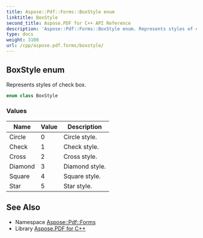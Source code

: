 ```yaml
---
title: Aspose::Pdf::Forms::BoxStyle enum
linktitle: BoxStyle
second_title: Aspose.PDF for C++ API Reference
description: 'Aspose::Pdf::Forms::BoxStyle enum. Represents styles of check box in C++.'
type: docs
weight: 3100
url: /cpp/aspose.pdf.forms/boxstyle/
---
```

## BoxStyle enum


Represents styles of check box.

```cpp
enum class BoxStyle
```

### Values

| Name | Value | Description |
| --- | --- | --- |
| Circle | 0 | Circle style. |
| Check | 1 | Check style. |
| Cross | 2 | Cross style. |
| Diamond | 3 | Diamond style. |
| Square | 4 | Square style. |
| Star | 5 | Star style. |

## See Also

* Namespace [Aspose::Pdf::Forms](../)
* Library [Aspose.PDF for C++](../../)

